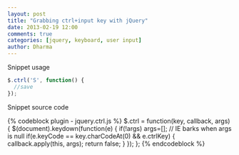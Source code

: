 ```yaml
---
layout: post
title: "Grabbing ctrl+input key with jQuery"
date: 2013-02-19 12:00
comments: true
categories: [jquery, keyboard, user input]
author: Dharma
---
```


Snippet usage

``` javascript
$.ctrl('S', function() {
  //save
});
```

Snippet source code

{% codeblock plugin - jquery.ctrl.js %}
$.ctrl = function(key, callback, args) {
  $(document).keydown(function(e) {
    if(!args) args=[]; // IE barks when args is null
    if(e.keyCode == key.charCodeAt(0) && e.ctrlKey) {
      callback.apply(this, args);
      return false;
    }
  });
};
{% endcodeblock %}  